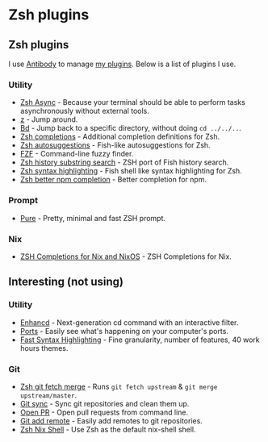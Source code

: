 # Zsh plugins

## Zsh plugins

I use [Antibody](https://github.com/getantibody/antibody) to manage [my plugins](https://github.com/nikitavoloboev/dotfiles/blob/master/zsh/plugins.txt#L1). Below is a list of plugins I use.

### Utility

* [Zsh Async](https://github.com/mafredri/zsh-async) - Because your terminal should be able to perform tasks asynchronously without external tools.
* [z](https://github.com/rupa/z) - Jump around.
* [Bd](https://github.com/Tarrasch/zsh-bd) - Jump back to a specific directory, without doing `cd ../../..`.
* [Zsh completions](https://github.com/zsh-users/zsh-completions) - Additional completion definitions for Zsh.
* [Zsh autosuggestions](https://github.com/zsh-users/zsh-autosuggestions) - Fish-like autosuggestions for Zsh.
* [FZF](https://github.com/junegunn/fzf) - Command-line fuzzy finder.
* [Zsh history substring search](https://github.com/zsh-users/zsh-history-substring-search) - ZSH port of Fish history search.
* [Zsh syntax highlighting](https://github.com/zsh-users/zsh-syntax-highlighting) - Fish shell like syntax highlighting for Zsh.
* [Zsh better npm completion](https://github.com/lukechilds/zsh-better-npm-completion) - Better completion for npm.

### Prompt

* [Pure](https://github.com/sindresorhus/pure) - Pretty, minimal and fast ZSH prompt.

### Nix

* [ZSH Completions for Nix and NixOS](https://github.com/spwhitt/nix-zsh-completions) - ZSH Completions for Nix.

## Interesting \(not using\)

### Utility

* [Enhancd](https://github.com/b4b4r07/enhancd) - Next-generation cd command with an interactive filter.
* [Ports](https://github.com/caarlos0/ports) - Easily see what's happening on your computer's ports.
* [Fast Syntax Highlighting](https://github.com/zdharma/fast-syntax-highlighting) - Fine granularity, number of features, 40 work hours themes.

### Git

* [Zsh git fetch merge](https://github.com/caarlos0/zsh-git-fetch-merge) - Runs `git fetch upstream` & `git merge upstream/master`.
* [Git sync](https://github.com/caarlos0/zsh-git-sync) - Sync git repositories and clean them up.
* [Open PR](https://github.com/caarlos0/zsh-open-pr) - Open pull requests from command line.
* [Git add remote](https://github.com/caarlos0/git-add-remote) - Easily add remotes to git repositories.
* [Zsh Nix Shell](https://github.com/chisui/zsh-nix-shell) - Use Zsh as the default nix-shell shell.

